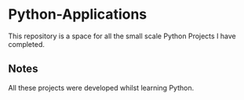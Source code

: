 # Python-Applications

This repository is a space for all the small scale Python Projects I have completed.

## Notes
All these projects were developed whilst learning Python.
